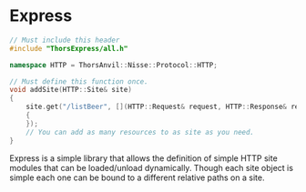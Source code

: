 
# Express

```cpp
// Must include this header
#include "ThorsExpress/all.h"

namespace HTTP = ThorsAnvil::Nisse::Protocol::HTTP;

// Must define this function once.
void addSite(HTTP::Site& site)
{
    site.get("/listBeer", [](HTTP::Request& request, HTTP::Response& response)
    {
    });
    // You can add as many resources to as site as you need.
}
```

Express is a simple library that allows the definition of simple HTTP site modules that can be loaded/unload dynamically. Though each site object is simple each one can be bound to a different relative paths on a site.


